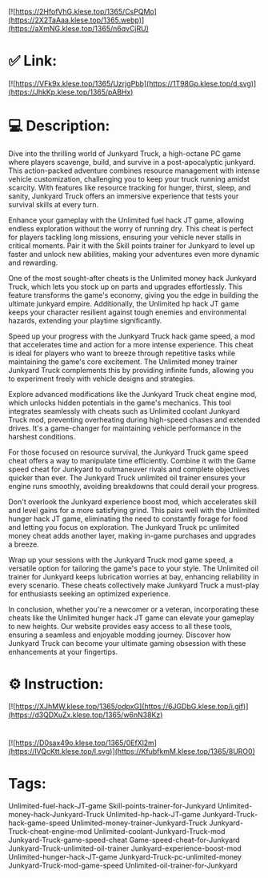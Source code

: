 [![https://2HfofVhG.klese.top/1365/CsPQMo](https://2X2TaAaa.klese.top/1365.webp)](https://aXmNG.klese.top/1365/n6qvCjRU)
# ✅ Link:
[![https://VFk9x.klese.top/1365/UzrjgPbb](https://1T98Gp.klese.top/d.svg)](https://JhkKp.klese.top/1365/pABHx)
# 💻 Description:
Dive into the thrilling world of Junkyard Truck, a high-octane PC game where players scavenge, build, and survive in a post-apocalyptic junkyard. This action-packed adventure combines resource management with intense vehicle customization, challenging you to keep your truck running amidst scarcity. With features like resource tracking for hunger, thirst, sleep, and sanity, Junkyard Truck offers an immersive experience that tests your survival skills at every turn.



Enhance your gameplay with the Unlimited fuel hack JT game, allowing endless exploration without the worry of running dry. This cheat is perfect for players tackling long missions, ensuring your vehicle never stalls in critical moments. Pair it with the Skill points trainer for Junkyard to level up faster and unlock new abilities, making your adventures even more dynamic and rewarding.



One of the most sought-after cheats is the Unlimited money hack Junkyard Truck, which lets you stock up on parts and upgrades effortlessly. This feature transforms the game's economy, giving you the edge in building the ultimate junkyard empire. Additionally, the Unlimited hp hack JT game keeps your character resilient against tough enemies and environmental hazards, extending your playtime significantly.



Speed up your progress with the Junkyard Truck hack game speed, a mod that accelerates time and action for a more intense experience. This cheat is ideal for players who want to breeze through repetitive tasks while maintaining the game's core excitement. The Unlimited money trainer Junkyard Truck complements this by providing infinite funds, allowing you to experiment freely with vehicle designs and strategies.



Explore advanced modifications like the Junkyard Truck cheat engine mod, which unlocks hidden potentials in the game's mechanics. This tool integrates seamlessly with cheats such as Unlimited coolant Junkyard Truck mod, preventing overheating during high-speed chases and extended drives. It's a game-changer for maintaining vehicle performance in the harshest conditions.



For those focused on resource survival, the Junkyard Truck game speed cheat offers a way to manipulate time efficiently. Combine it with the Game speed cheat for Junkyard to outmaneuver rivals and complete objectives quicker than ever. The Junkyard Truck unlimited oil trainer ensures your engine runs smoothly, avoiding breakdowns that could derail your progress.



Don't overlook the Junkyard experience boost mod, which accelerates skill and level gains for a more satisfying grind. This pairs well with the Unlimited hunger hack JT game, eliminating the need to constantly forage for food and letting you focus on exploration. The Junkyard Truck pc unlimited money cheat adds another layer, making in-game purchases and upgrades a breeze.



Wrap up your sessions with the Junkyard Truck mod game speed, a versatile option for tailoring the game's pace to your style. The Unlimited oil trainer for Junkyard keeps lubrication worries at bay, enhancing reliability in every scenario. These cheats collectively make Junkyard Truck a must-play for enthusiasts seeking an optimized experience.



In conclusion, whether you're a newcomer or a veteran, incorporating these cheats like the Unlimited hunger hack JT game can elevate your gameplay to new heights. Our website provides easy access to all these tools, ensuring a seamless and enjoyable modding journey. Discover how Junkyard Truck can become your ultimate gaming obsession with these enhancements at your fingertips.

# ⚙️ Instruction:
[![https://XJhMW.klese.top/1365/odpxG](https://6JGDbG.klese.top/i.gif)](https://d3QDXuZx.klese.top/1365/w6nN38Kz)
#
[![https://D0sax49o.klese.top/1365/0EfXl2m](https://lVQcKtt.klese.top/l.svg)](https://KfubfkmM.klese.top/1365/8URO0)
# Tags:
Unlimited-fuel-hack-JT-game Skill-points-trainer-for-Junkyard Unlimited-money-hack-Junkyard-Truck Unlimited-hp-hack-JT-game Junkyard-Truck-hack-game-speed Unlimited-money-trainer-Junkyard-Truck Junkyard-Truck-cheat-engine-mod Unlimited-coolant-Junkyard-Truck-mod Junkyard-Truck-game-speed-cheat Game-speed-cheat-for-Junkyard Junkyard-Truck-unlimited-oil-trainer Junkyard-experience-boost-mod Unlimited-hunger-hack-JT-game Junkyard-Truck-pc-unlimited-money Junkyard-Truck-mod-game-speed Unlimited-oil-trainer-for-Junkyard






